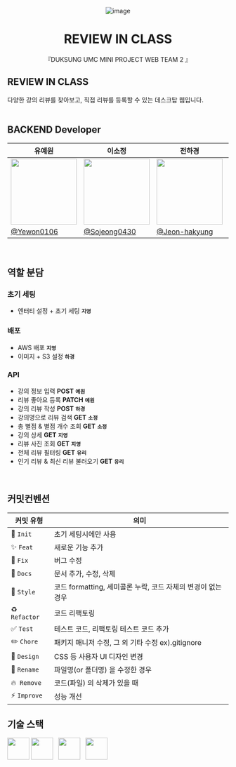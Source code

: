 <div align="center">

![image](https://github.com/user-attachments/assets/ca7d2368-1af6-4a38-8732-3070d7a91abd)



  # REVIEW IN CLASS

 『DUKSUNG UMC MINI PROJECT WEB TEAM 2 』
</div>

## REVIEW IN CLASS
다양한 강의 리뷰를 찾아보고, 직접 리뷰를 등록할 수 있는 데스크탑 웹입니다. 
<br/>
<br/>
## BACKEND Developer
| <center>유예원</center>| <center>이소정</center>| <center>전하경</center>| <center>정지영</center>| <center>최유리</center>| 
| -------------------------------------------------------------------------------------------------- | ------------------------------------------------------------------------------------------------------- | ------------------------------------------------------------------------------------------------- | ------------------------------------------------------------------------------------------------- | -------------------------------------------------------------------------------------------------- |
| <center> <img width="150px" src="https://avatars.githubusercontent.com/Yewon0106" /></center> | <center><img width="150px" src="https://avatars.githubusercontent.com/Sojeong0430" /></center> | <center><img width="150px" src="https://avatars.githubusercontent.com/Jeon-hakyung" /></center> | <center><img width="150px" src="https://avatars.githubusercontent.com/gyjeong021" /></center> | <center><img width="150px" src="https://avatars.githubusercontent.com/techncherry" /></center> |
| [@Yewon0106](https://github.com/Yewon0106) | [@Sojeong0430](https://github.com/Sojeong0430)| [@Jeon-hakyung](https://github.com/Jeon-hakyung) | [@gyjeong021](https://github.com/gyjeong021) | [@techncherry](https://github.com/techncherry) |
<br/>

## 역할 분담

### 초기 세팅
- 엔터티 설정 + 초기 세팅 **`지영`**


### 배포
- AWS 배포 **`지영`**
- 이미지 + S3 설정 **`하경`**


### API
- 강의 정보 입력 **POST**  **`예원`**
- 리뷰 좋아요 등록 **PATCH**  **`예원`**
- 강의 리뷰 작성 **POST**  **`하경`**
- 강의명으로 리뷰 검색 **GET**  **`소정`**
- 총 별점 & 별점 개수 조회 **GET**  **`소정`**
- 강의 상세 **GET**  **`지영`**
- 리뷰 사진 조회 **GET**  **`지영`**
- 전체 리뷰 필터링 **GET**  **`유리`**
- 인기 리뷰 & 최신 리뷰 불러오기 **GET**  **`유리`**

<br/>



## 커밋컨벤션

| 커밋 유형  | 의미                                                                                  |
| ---------- | ------------------------------------------------------------------------------------- |
| 🎉 `Init`     | 초기 세팅시에만 사용                             |
| ✨ `Feat`     | 새로운 기능 추가                             |
| 🐛 `Fix`      | 버그 수정                   |
| 📝 `Docs`     | 문서 추가, 수정, 삭제                                                          |
| 🎨 `Style`    | 코드 formatting, 세미콜론 누락, 코드 자체의 변경이 없는 경우 |
| ♻️ `Refactor` | 코드 리팩토링       |
| ✅ `Test`     | 테스트 코드, 리팩토링 테스트 코드 추가                                                |
| ✏️ `Chore`    | 패키지 매니저 수정, 그 외 기타 수정 ex).gitignore                    |
| 💄 `Design`   | CSS 등 사용자 UI 디자인 변경                                                          |
| 🚚 `Rename`  | 파일명(or 폴더명) 을 수정한 경우                                                           |
| 🔥  `Remove`   | 코드(파일) 의 삭제가 있을 때 |
| ⚡️ `Improve`   | 성능 개선                                                        |




## 기술 스택
<img height="50" src="https://user-images.githubusercontent.com/25181517/117201156-9a724800-adec-11eb-9a9d-3cd0f67da4bc.png"> <img height="50" src="https://user-images.githubusercontent.com/25181517/183896128-ec99105a-ec1a-4d85-b08b-1aa1620b2046.png"> &nbsp; <img height="50" src="https://user-images.githubusercontent.com/25181517/183891303-41f257f8-6b3d-487c-aa56-c497b880d0fb.png">  &nbsp; <img height="50" src="https://user-images.githubusercontent.com/25181517/183896132-54262f2e-6d98-41e3-8888-e40ab5a17326.png">

